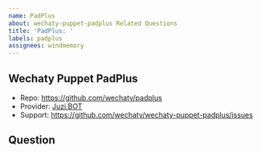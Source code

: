 ```yaml
---
name: PadPlus
about: wechaty-puppet-padplus Related Questions
title: 'PadPlus: '
labels: padplus
assignees: windmemory
---
```


## Wechaty Puppet PadPlus

- Repo: <https://github.com/wechaty/padplus>
- Provider: [Juzi.BOT](https://juzi.bot)
- Support: <https://github.com/wechaty/wechaty-puppet-padplus/issues>

## Question
